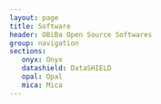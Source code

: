 ```yaml
---
layout: page
title: Software
header: OBiBa Open Source Softwares
group: navigation
sections:
   onyx: Onyx
   datashield: DataSHIELD
   opal: Opal
   mica: Mica
---
```


